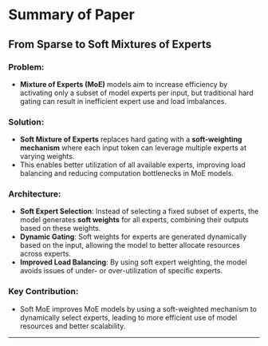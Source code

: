 # Summary of Paper

## From Sparse to Soft Mixtures of Experts

### Problem:
- **Mixture of Experts (MoE)** models aim to increase efficiency by activating only a subset of model experts per input, but traditional hard gating can result in inefficient expert use and load imbalances.
  
### Solution:
- **Soft Mixture of Experts** replaces hard gating with a **soft-weighting mechanism** where each input token can leverage multiple experts at varying weights.
- This enables better utilization of all available experts, improving load balancing and reducing computation bottlenecks in MoE models.

### Architecture:
- **Soft Expert Selection**: Instead of selecting a fixed subset of experts, the model generates **soft weights** for all experts, combining their outputs based on these weights.
- **Dynamic Gating**: Soft weights for experts are generated dynamically based on the input, allowing the model to better allocate resources across experts.
- **Improved Load Balancing**: By using soft expert weighting, the model avoids issues of under- or over-utilization of specific experts.

### Key Contribution:
- Soft MoE improves MoE models by using a soft-weighted mechanism to dynamically select experts, leading to more efficient use of model resources and better scalability.

---

